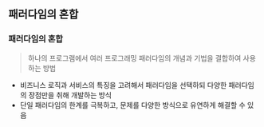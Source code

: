 ## 패러다임의 혼합

### 패러다임의 혼합
> 하나의 프로그램에서 여러 프로그래밍 패러다임의 개념과 기법을 결합하여 사용하는 방법
- 비즈니스 로직과 서비스의 특징을 고려해서 패러다임을 선택하되 다양한 패러다임의 장점만을 취해 개발하는 방식
- 단일 패러다임의 한계를 극복하고, 문제를 다양한 방식으로 유연하게 해결할 수 있음
